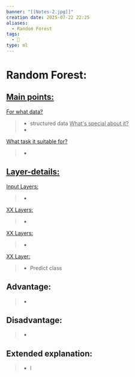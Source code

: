 ```yaml
---
banner: "[[Notes-2.jpg]]"
creation date: 2025-07-22 22:25
aliases:
  - Random Forest
tags:
  - 🧠
type: ml
---
```

# Random Forest:
## <u>Main points:</u>
<u>For what data?</u>
> - structured data
<u>What's special about it?</u>
> - 
<u>What task it suitable for?</u>
> -

## <u>Layer-details:  </u>
<u>Input Layers: </u>
> - 
<u>XX Layers: </u>
> - 
<u>XX Layers: </u>
> - 
<u>XX Layer: </u>
> - Predict class

## Advantage:
> - 

## Disadvantage:
> - 

## Extended explanation:
> - l



